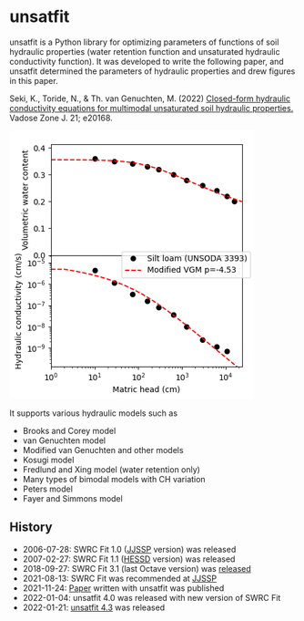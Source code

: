 # unsatfit

unsatfit is a Python library for optimizing parameters of functions of soil hydraulic properties (water retention function and unsaturated hydraulic conductivity function). It was developed to write the following paper, and unsatfit determined the parameters of hydraulic properties and drew figures in this paper.

Seki, K., Toride, N., & Th. van Genuchten, M. (2022) [Closed-form hydraulic conductivity equations for multimodal unsaturated soil hydraulic properties.](https://doi.org/10.1002/vzj2.20168) Vadose Zone J. 21; e20168.

![VG-Mualem](sample/VG-Mualem.png "VG-Mualem")

It supports various hydraulic models such as

- Brooks and Corey model
- van Genuchten model
- Modified van Genuchten and other models
- Kosugi model
- Fredlund and Xing model (water retention only)
- Many types of bimodal models with CH variation
- Peters model
- Fayer and Simmons model

## History

- 2006-07-28: SWRC Fit 1.0 ([JJSSP](https://js-soilphysics.com/downloads/pdf/105067.pdf) version) was released 
- 2007-02-27: SWRC Fit 1.1 ([HESSD](http://dx.doi.org/10.5194/hessd-4-407-2007) version) was released
- 2018-09-27: SWRC Fit 3.1 (last Octave version) was [released](https://github.com/sekika/swrcfit/releases/tag/v3.1)
- 2021-08-13: SWRC Fit was recommended at [JJSSP](https://doi.org/10.34467/jssoilphysics.148.0_45)
- 2021-11-24: [Paper](https://doi.org/10.1002/vzj2.20168) written with unsatfit was published
- 2022-01-04: unsatfit 4.0 was released with new version of SWRC Fit
- 2022-01-21: [unsatfit 4.3](https://pypi.org/project/unsatfit/#history) was released
